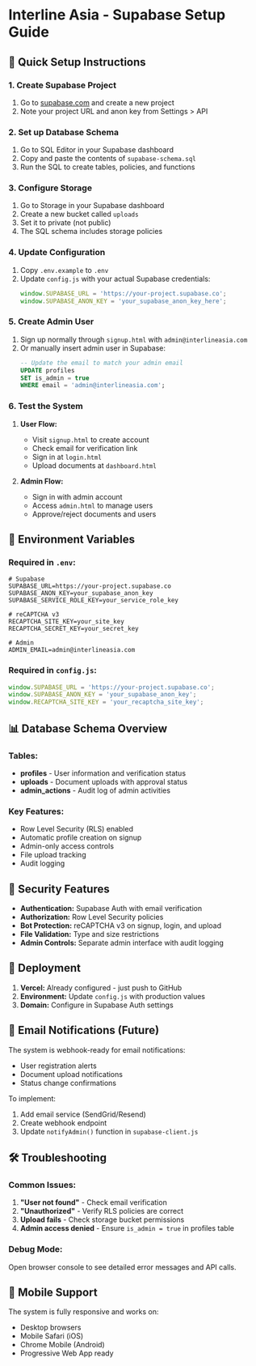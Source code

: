 # Interline Asia - Supabase Setup Guide

## 🚀 Quick Setup Instructions

### 1. Create Supabase Project
1. Go to [supabase.com](https://supabase.com) and create a new project
2. Note your project URL and anon key from Settings > API

### 2. Set up Database Schema
1. Go to SQL Editor in your Supabase dashboard
2. Copy and paste the contents of `supabase-schema.sql`
3. Run the SQL to create tables, policies, and functions

### 3. Configure Storage
1. Go to Storage in your Supabase dashboard
2. Create a new bucket called `uploads`
3. Set it to private (not public)
4. The SQL schema includes storage policies

### 4. Update Configuration
1. Copy `.env.example` to `.env`
2. Update `config.js` with your actual Supabase credentials:
   ```javascript
   window.SUPABASE_URL = 'https://your-project.supabase.co';
   window.SUPABASE_ANON_KEY = 'your_supabase_anon_key_here';
   ```

### 5. Create Admin User
1. Sign up normally through `signup.html` with `admin@interlineasia.com`
2. Or manually insert admin user in Supabase:
   ```sql
   -- Update the email to match your admin email
   UPDATE profiles 
   SET is_admin = true 
   WHERE email = 'admin@interlineasia.com';
   ```

### 6. Test the System
1. **User Flow:**
   - Visit `signup.html` to create account
   - Check email for verification link
   - Sign in at `login.html`
   - Upload documents at `dashboard.html`

2. **Admin Flow:**
   - Sign in with admin account
   - Access `admin.html` to manage users
   - Approve/reject documents and users

## 🔧 Environment Variables

### Required in `.env`:
```env
# Supabase
SUPABASE_URL=https://your-project.supabase.co
SUPABASE_ANON_KEY=your_supabase_anon_key
SUPABASE_SERVICE_ROLE_KEY=your_service_role_key

# reCAPTCHA v3
RECAPTCHA_SITE_KEY=your_site_key
RECAPTCHA_SECRET_KEY=your_secret_key

# Admin
ADMIN_EMAIL=admin@interlineasia.com
```

### Required in `config.js`:
```javascript
window.SUPABASE_URL = 'https://your-project.supabase.co';
window.SUPABASE_ANON_KEY = 'your_supabase_anon_key';
window.RECAPTCHA_SITE_KEY = 'your_recaptcha_site_key';
```

## 📊 Database Schema Overview

### Tables:
- **profiles** - User information and verification status
- **uploads** - Document uploads with approval status
- **admin_actions** - Audit log of admin activities

### Key Features:
- Row Level Security (RLS) enabled
- Automatic profile creation on signup
- Admin-only access controls
- File upload tracking
- Audit logging

## 🔐 Security Features

- **Authentication:** Supabase Auth with email verification
- **Authorization:** Row Level Security policies
- **Bot Protection:** reCAPTCHA v3 on signup, login, and upload
- **File Validation:** Type and size restrictions
- **Admin Controls:** Separate admin interface with audit logging

## 🚀 Deployment

1. **Vercel:** Already configured - just push to GitHub
2. **Environment:** Update `config.js` with production values
3. **Domain:** Configure in Supabase Auth settings

## 📧 Email Notifications (Future)

The system is webhook-ready for email notifications:
- User registration alerts
- Document upload notifications
- Status change confirmations

To implement:
1. Add email service (SendGrid/Resend)
2. Create webhook endpoint
3. Update `notifyAdmin()` function in `supabase-client.js`

## 🛠️ Troubleshooting

### Common Issues:
1. **"User not found"** - Check email verification
2. **"Unauthorized"** - Verify RLS policies are correct
3. **Upload fails** - Check storage bucket permissions
4. **Admin access denied** - Ensure `is_admin = true` in profiles table

### Debug Mode:
Open browser console to see detailed error messages and API calls.

## 📱 Mobile Support

The system is fully responsive and works on:
- Desktop browsers
- Mobile Safari (iOS)
- Chrome Mobile (Android)
- Progressive Web App ready